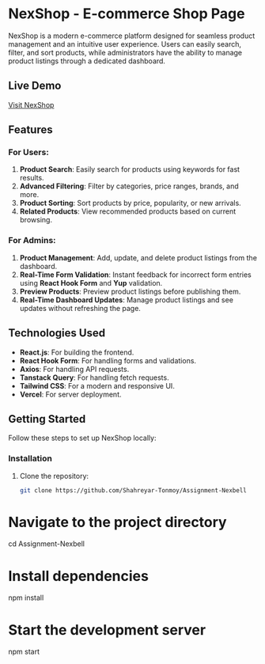 # NexShop - E-commerce Shop Page

NexShop is a modern e-commerce platform designed for seamless product management and an intuitive user experience. Users can easily search, filter, and sort products, while administrators have the ability to manage product listings through a dedicated dashboard.

## Live Demo
[Visit NexShop](https://nex-shop.netlify.app)

## Features

### For Users:
1. **Product Search**: Easily search for products using keywords for fast results.
2. **Advanced Filtering**: Filter by categories, price ranges, brands, and more.
3. **Product Sorting**: Sort products by price, popularity, or new arrivals.
4. **Related Products**: View recommended products based on current browsing.

### For Admins:
1. **Product Management**: Add, update, and delete product listings from the dashboard.
2. **Real-Time Form Validation**: Instant feedback for incorrect form entries using **React Hook Form** and **Yup** validation.
3. **Preview Products**: Preview product listings before publishing them.
4. **Real-Time Dashboard Updates**: Manage product listings and see updates without refreshing the page.

## Technologies Used
- **React.js**: For building the frontend.
- **React Hook Form**: For handling forms and validations.
- **Axios**: For handling API requests.
- **Tanstack Query**: For handling fetch requests.
- **Tailwind CSS**: For a modern and responsive UI.
- **Vercel**: For server deployment.

## Getting Started

Follow these steps to set up NexShop locally:

### Installation

1. Clone the repository:

   ```bash
   git clone https://github.com/Shahreyar-Tonmoy/Assignment-Nexbell


# Navigate to the project directory
cd Assignment-Nexbell

# Install dependencies
npm install

# Start the development server
npm start



